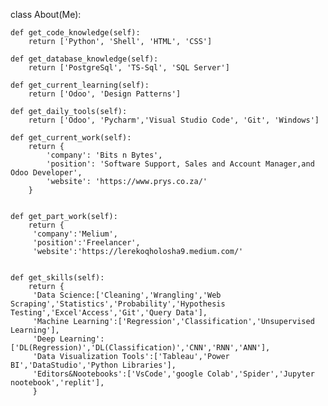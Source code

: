 
class About(Me):

    def get_code_knowledge(self):
        return ['Python', 'Shell', 'HTML', 'CSS']

    def get_database_knowledge(self):
        return ['PostgreSql', 'TS-Sql', 'SQL Server']

    def get_current_learning(self):
        return ['Odoo', 'Design Patterns']

    def get_daily_tools(self):
        return ['Odoo', 'Pycharm','Visual Studio Code', 'Git', 'Windows']

    def get_current_work(self):
        return {
            'company': 'Bits n Bytes',
            'position': 'Software Support, Sales and Account Manager,and Odoo Developer',
            'website': 'https://www.prys.co.za/'
        }


    def get_part_work(self):
        return {
         'company':'Melium',
         'position':'Freelancer',
         'website':'https://lerekoqholosha9.medium.com/'
         
         
    def get_skills(self):
        return {
         'Data Science:['Cleaning','Wrangling','Web Scraping','Statistics','Probability','Hypothesis Testing','Excel'Access','Git','Query Data'],
         'Machine Learning':['Regression','Classification','Unsupervised Learning'],
         'Deep Learning':['DL(Regression)','DL(Classification)','CNN','RNN','ANN'],
         'Data Visualization Tools':['Tableau','Power BI','DataStudio','Python Libraries'],
         'Editors&Nootebooks':['VsCode','google Colab','Spider','Jupyter nootebook','replit'],
         }
         
         
         


